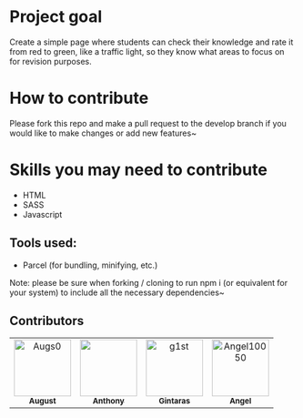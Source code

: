 # Project goal

Create a simple page where students can check their knowledge and rate it from red to green, like a traffic light, so they know what areas to focus on for revision purposes.

# How to contribute

Please fork this repo and make a pull request to the develop branch if you would like to make changes or add new features~

# Skills you may need to contribute

- HTML
- SASS
- Javascript

## Tools used:

- Parcel (for bundling, minifying, etc.)

Note: please be sure when forking / cloning to run npm i (or equivalent for your system) to include all the necessary dependencies~

## Contributors

<table>
<tr>
    <td align="center">
        <a href="https://github.com/Augs0">
            <img src="https://avatars0.githubusercontent.com/u/34795090?v=4" width="100;" alt="Augs0"/>
            <br />
            <sub><b>August</b></sub>
        </a>
    </td>
    <td align="center">
        <a href="https://github.com/anthonytranDev">
            <img src="https://avatars1.githubusercontent.com/u/26009168?v=4" width="100; alt="anthonytranDev" />
            <br />
            <sub><b>Anthony</b></sub>
        </a>
    </td>
    <td align="center">
        <a href="https://github.com/g1st">
            <img src="https://avatars0.githubusercontent.com/u/16963832?s=400&v=4" width="100;" alt="g1st"/>
            <br />
            <sub><b>Gintaras</b></sub>
        </a>
    </td>
    <td align="center">
        <a href="https://github.com/Angel10050">
            <img src="https://avatars0.githubusercontent.com/u/50499606?v=4" width="100;" alt="Angel10050"/>
            <br />
            <sub><b>Angel</b></sub>
        </a>
    </td>
